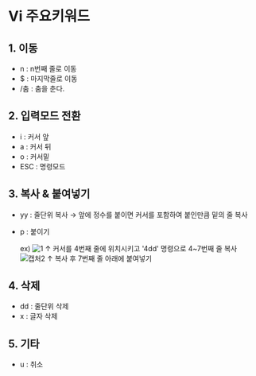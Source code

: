 Vi 주요키워드
==========
## 1. 이동
* n : n번째 줄로 이동
* $ : 마지막줄로 이동
* /춤 : 춤을 춘다.

## 2. 입력모드 전환
* i : 커서 앞
* a : 커서 뒤
* o : 커서밑
* ESC : 명령모드

## 3. 복사 & 붙여넣기
* yy : 줄단위 복사 → 앞에 정수를 붙이면 커서를 포함하여 붙인만큼 밑의 줄 복사 
* p : 붙이기
  
  ex) 
   ![1](https://user-images.githubusercontent.com/53134813/65257789-bef8ae00-db3c-11e9-992a-3e730b7d663b.JPG)
     ↑ 커서를 4번째 줄에 위치시키고 '4dd' 명령으로 4~7번째 줄 복사
   ![캡처2](https://user-images.githubusercontent.com/53134813/65257801-c4ee8f00-db3c-11e9-9d41-07aed20b51e3.JPG)
     ↑ 복사 후 7번째 줄 아래에 붙여넣기


## 4. 삭제
* dd : 줄단위 삭제
* x : 글자 삭제

## 5. 기타
* u : 취소
